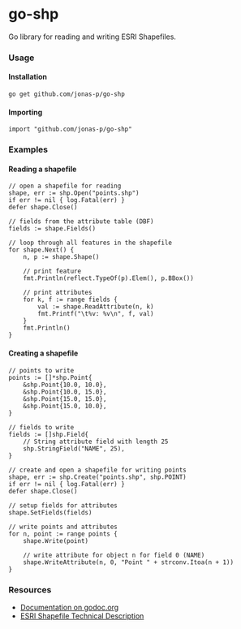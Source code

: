 go-shp
======

Go library for reading and writing ESRI Shapefiles.

### Usage
#### Installation

    go get github.com/jonas-p/go-shp
    
#### Importing

    import "github.com/jonas-p/go-shp"

### Examples
#### Reading a shapefile

	// open a shapefile for reading
	shape, err := shp.Open("points.shp")
	if err != nil { log.Fatal(err) } 
	defer shape.Close()
	
	// fields from the attribute table (DBF)
	fields := shape.Fields()
	
	// loop through all features in the shapefile
	for shape.Next() {
		n, p := shape.Shape()
		
		// print feature
		fmt.Println(reflect.TypeOf(p).Elem(), p.BBox())
		
		// print attributes
		for k, f := range fields {
			val := shape.ReadAttribute(n, k)
			fmt.Printf("\t%v: %v\n", f, val)
		}
		fmt.Println()
	}
	
#### Creating a shapefile

	// points to write
	points := []*shp.Point{
		&shp.Point{10.0, 10.0},
		&shp.Point{10.0, 15.0},
		&shp.Point{15.0, 15.0},
		&shp.Point{15.0, 10.0},
	}
	
	// fields to write
	fields := []shp.Field{
	    // String attribute field with length 25
		shp.StringField("NAME", 25),
	}
	
	// create and open a shapefile for writing points
	shape, err := shp.Create("points.shp", shp.POINT)
	if err != nil { log.Fatal(err) }
	defer shape.Close()
	
	// setup fields for attributes
	shape.SetFields(fields)
	
	// write points and attributes
	for n, point := range points {
		shape.Write(point)
		
		// write attribute for object n for field 0 (NAME)
		shape.WriteAttribute(n, 0, "Point " + strconv.Itoa(n + 1))
	}

### Resources

- [Documentation on godoc.org](http://godoc.org/github.com/jonas-p/go-shp)
- [ESRI Shapefile Technical Description](http://www.esri.com/library/whitepapers/pdfs/shapefile.pdf)
